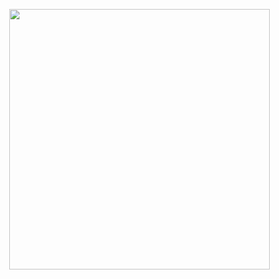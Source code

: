 <p align="center">
  <img width="460" src="https://cdn.medal.tv/assets/img/avatars/default.png">
</p>
